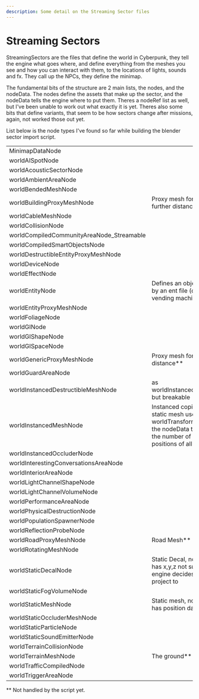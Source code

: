 ```yaml
---
description: Some detail on the Streaming Sector files
---
```


# Streaming Sectors

StreamingSectors are the files that define the world in Cyberpunk, they tell the engine what goes where, and define everything from the meshes you see and how you can interact with them, to the locations of lights, sounds and fx. They call up the NPCs, they define the minimap.&#x20;

The fundamental bits of the structure are 2 main lists, the nodes, and the nodeData. The nodes define the assets that make up the sector, and the nodeData tells the engine where to put them.  Theres a nodeRef list as well, but I've been unable to work out what exactly it is yet. Theres also some bits that define variants, that seem to be how sectors change after missions, again, not worked those out yet.

List below is the node types I've found so far while building the blender sector import script.

|                                             |                                                                                                                                              |
| ------------------------------------------- | -------------------------------------------------------------------------------------------------------------------------------------------- |
| MinimapDataNode                             |                                                                                                                                              |
| worldAISpotNode                             |                                                                                                                                              |
| worldAcousticSectorNode                     |                                                                                                                                              |
| worldAmbientAreaNode                        |                                                                                                                                              |
| worldBendedMeshNode                         |                                                                                                                                              |
| worldBuildingProxyMeshNode                  | Proxy mesh for building at further distance\*\*                                                                                              |
| worldCableMeshNode                          |                                                                                                                                              |
| worldCollisionNode                          |                                                                                                                                              |
| worldCompiledCommunityAreaNode\_Streamable  |                                                                                                                                              |
| worldCompiledSmartObjectsNode               |                                                                                                                                              |
| worldDestructibleEntityProxyMeshNode        |                                                                                                                                              |
| worldDeviceNode                             |                                                                                                                                              |
| worldEffectNode                             |                                                                                                                                              |
| worldEntityNode                             | Defines an object defined by an ent file (door, vending machine, fan etc)                                                                    |
| worldEntityProxyMeshNode                    |                                                                                                                                              |
| worldFoliageNode                            |                                                                                                                                              |
| worldGINode                                 |                                                                                                                                              |
| worldGIShapeNode                            |                                                                                                                                              |
| worldGISpaceNode                            |                                                                                                                                              |
| worldGenericProxyMeshNode                   | Proxy mesh for objects at distance\*\*                                                                                                       |
| worldGuardAreaNode                          |                                                                                                                                              |
| worldInstancedDestructibleMeshNode          | as worldInstancedMeshNode but breakable                                                                                                      |
| worldInstancedMeshNode                      | Instanced copies of a static mesh uses a worldTransformBuffer in the nodeData to define the number of copies and positions of all the copies |
| worldInstancedOccluderNode                  |                                                                                                                                              |
| worldInterestingConversationsAreaNode       |                                                                                                                                              |
| worldInteriorAreaNode                       |                                                                                                                                              |
| worldLightChannelShapeNode                  |                                                                                                                                              |
| worldLightChannelVolumeNode                 |                                                                                                                                              |
| worldPerformanceAreaNode                    |                                                                                                                                              |
| worldPhysicalDestructionNode                |                                                                                                                                              |
| worldPopulationSpawnerNode                  |                                                                                                                                              |
| worldReflectionProbeNode                    |                                                                                                                                              |
| worldRoadProxyMeshNode                      | Road Mesh\*\*                                                                                                                                |
| worldRotatingMeshNode                       |                                                                                                                                              |
| worldStaticDecalNode                        | Static Decal, nodeData has x,y,z not sure how engine decides what to project to                                                              |
| worldStaticFogVolumeNode                    |                                                                                                                                              |
| worldStaticMeshNode                         | Static mesh, nodeData has position data                                                                                                      |
| worldStaticOccluderMeshNode                 |                                                                                                                                              |
| worldStaticParticleNode                     |                                                                                                                                              |
| worldStaticSoundEmitterNode                 |                                                                                                                                              |
| worldTerrainCollisionNode                   |                                                                                                                                              |
| worldTerrainMeshNode                        | The ground\*\*                                                                                                                               |
| worldTrafficCompiledNode                    |                                                                                                                                              |
| worldTriggerAreaNode                        |                                                                                                                                              |

\*\* Not handled by the script yet.
